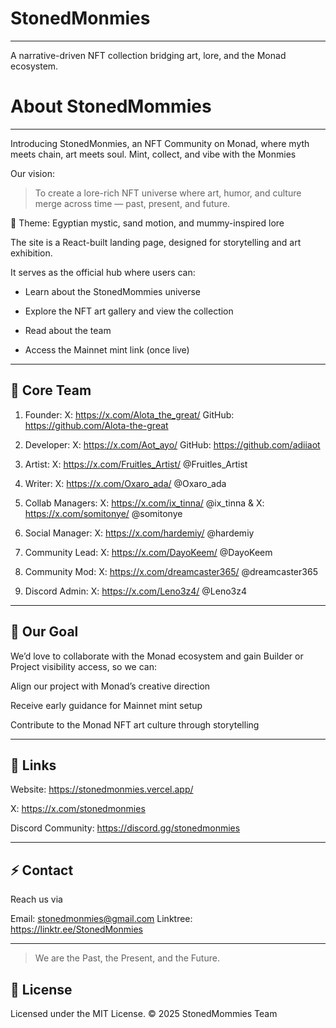 # StonedMonmies
---
A narrative-driven NFT collection bridging art, lore, and the Monad ecosystem.

# About StonedMommies
---

Introducing StonedMonmies, an NFT Community on Monad, where myth meets chain, art meets soul.
Mint, collect, and vibe with the Monmies 


Our vision:

> To create a lore-rich NFT universe where art, humor, and culture merge across time — past, present, and future.

🎨 Theme: Egyptian mystic, sand motion, and mummy-inspired lore

The site is a React-built landing page, designed for storytelling and art exhibition.

It serves as the official hub where users can:

- Learn about the StonedMommies universe

- Explore the NFT art gallery and view the collection 

- Read about the team

- Access the Mainnet mint link (once live)

---

👥 Core Team
---

1. Founder: X: https://x.com/Alota_the_great/ GitHub: https://github.com/Alota-the-great

2. Developer: X: https://x.com/Aot_ayo/ GitHub: https://github.com/adiiaot

3. Artist: X: https://x.com/Fruitles_Artist/ @Fruitles_Artist

4. Writer: X: https://x.com/Oxaro_ada/ @Oxaro_ada

5. Collab Managers: X: https://x.com/ix_tinna/ @ix_tinna & X: https://x.com/somitonye/ @somitonye

6. Social Manager: X: https://x.com/hardemiy/ @hardemiy

7. Community Lead: X: https://x.com/DayoKeem/  @DayoKeem

8. Community Mod: X: https://x.com/dreamcaster365/ @dreamcaster365

9. Discord Admin: X: https://x.com/Leno3z4/ @Leno3z4

---

💎 Our Goal
---

We’d love to collaborate with the Monad ecosystem and gain Builder or Project visibility access, so we can:

Align our project with Monad’s creative direction

Receive early guidance for Mainnet mint setup

Contribute to the Monad NFT art culture through storytelling

---

🔗 Links
---
Website: https://stonedmonmies.vercel.app/

X: https://x.com/stonedmonmies

Discord Community: https://discord.gg/stonedmonmies


---

⚡ Contact
---
Reach us via

Email: stonedmonmies@gmail.com
Linktree: https://linktr.ee/StonedMonmies

---
> We are the Past, the Present, and the Future.
>
> 
🧿 License
---
Licensed under the MIT License.
© 2025 StonedMommies Team
